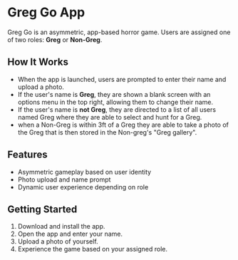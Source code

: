 # Greg Go App

Greg Go is an asymmetric, app-based horror game. Users are assigned one of two roles: **Greg** or **Non-Greg**.

## How It Works

- When the app is launched, users are prompted to enter their name and upload a photo.
- If the user's name is **Greg**, they are shown a blank screen with an options menu in the top right, allowing them to change their name.
- If the user's name is **not Greg**, they are directed to a list of all users named Greg where they are able to select and hunt for a Greg.
- when a Non-Greg is within 3ft of a Greg they are able to take a photo of the Greg that is then stored in the Non-greg's "Greg gallery".

## Features

- Asymmetric gameplay based on user identity
- Photo upload and name prompt
- Dynamic user experience depending on role

## Getting Started

1. Download and install the app.
2. Open the app and enter your name.
3. Upload a photo of yourself.
4. Experience the game based on your assigned role.

